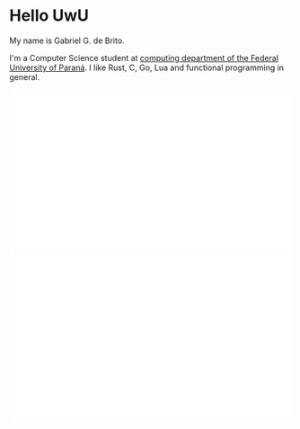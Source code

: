 # Hello UwU

My name is Gabriel G. de Brito.

I'm a Computer Science student at [computing department of the Federal
University of Paraná](https://web.inf.ufpr.br/dinf/). I like Rust, C, Go, Lua
and functional programming in general.

![overview](https://raw.githubusercontent.com/gboncoffee/github-stats/master/generated/overview.svg)
![langs used](https://raw.githubusercontent.com/gboncoffee/github-stats/master/generated/languages.svg)
